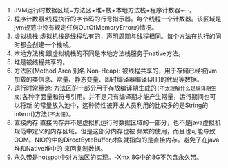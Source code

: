 1. JVM运行时数据区域=方法区+堆+栈+本地方法栈+程序计数器+···。  
1. 程序计数器:线程执行的字节码的行号指示器。每个线程一个计数器。该区域是jvm规范中没有规定任何OutOfMemoryError的情况。    
1. 虚拟机栈:虚拟机栈是线程私有的，声明周期与线程相同。每个方法在执行的同时都会创建一个栈帧。    
1. 本地方法栈:跟虚拟机栈的不同是本地方法栈服务于native方法。    
1. 堆是被线程共享的。    
1. 方法区(Method Area 别名 Non-Heap): 被线程共享的，用于存储已经被jvm加载的类信息、常量、静态变量、即时编译器编译(JIT)的代码等数据。      
1. 运行时常量池: 方法区的一部分用于存放编译期生成的`(不太理解什么是编译期生成)`各种字面量和符号引用。并不是只有编译期才能产生常量，运行期间也可以将新
的常量放入池中，这种特性被开发人员利用的比较多的是String的intern()方法`(不太懂)`。
1. 直接内存:直接内存并不是虚拟机运行时数据区域的一部分，也不是java虚拟机规范中定义的内存区域。但是这部分内存也被
频繁的使用，而且也可能导致OOM。NIO的中的DirectByteBuffer对象就指向的是直接内存。避免了在java堆和Native堆中的
来回复制数据。     
1. 永久带是hotspot中对方法区的实现。-Xmx 8G中的8G不包含永久带。    

